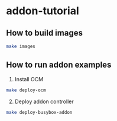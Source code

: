 # addon-tutorial

## How to build images

```bash
make images
```

## How to run addon examples

1. Install OCM

```bash
make deploy-ocm
```

2. Deploy addon controller 

```bash 
make deploy-busybox-addon
```